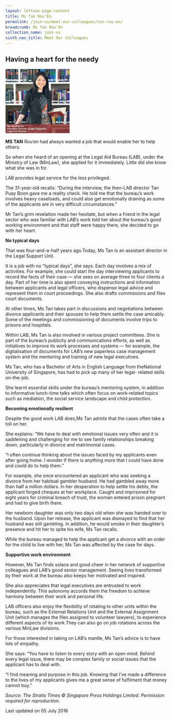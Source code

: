 ```yaml
---
layout: leftnav-page-content
title: Ms Tan Rou'En
permalink: /join-us/meet-our-colleagues/tan-rou-en/
breadcrumb: Ms Tan Rou'En
collection_name: join-us
sixth_nav_title: Meet Our Colleagues
---
```


<style>
  .image {width: 200px;}
  .image img {max-width: 100%;}
</style>

Having a heart for the needy
---

<div class="image"><img src="/images/1467709579904.jpg/" title="Ms Tan Rou En" alt="Ms Tan Rou En"></div>

**MS TAN** Rou’en had always wanted a job that would enable her to help others.

So when she heard of an opening at the Legal Aid Bureau (LAB), under the Ministry of Law (MinLaw), she applied for it immediately. Little did she know what she was in for.

LAB provides legal service for the less privileged.

The 31-year-old recalls: “During the interview, the then-LAB director Tan Puay Boon gave me a reality check. He told me that the bureau’s work involves heavy caseloads, and could also get emotionally draining as some of the applicants are in very difficult circumstances.”

Mr Tan’s grim revelation made her hesitate, but when a friend in the legal sector who was familiar with LAB’s work told her about the bureau’s good working environment and that staff were happy there, she decided to go with her heart.

**No typical days**

That was four-and-a-half years ago.Today, Ms Tan is an assistant director in the Legal Support Unit.

It is a job with no “typical days”, she says. Each day involves a mix of activities. For example, she could start the day interviewing applicants to record the facts of their case — she sees on average three to four clients a day. Part of her time is also spent conveying instructions and information between applicants and legal officers, who dispense legal advice and represent them in court proceedings. She also drafts commissions and files court documents.

At other times, Ms Tan takes part in discussions and negotiations between divorce applicants and their spouses to help them settle the case amicably. Some of the meetings and commissioning of documents involve trips to prisons and hospitals.

Within LAB, Ms Tan is also involved in various project committees. She is part of the bureau’s publicity and communications efforts, as well as initiatives to improve its work processes and systems — for example, the digitalisation of documents for LAB’s new paperless case management system and the mentoring and training of new legal executives.

Ms Tan, who has a Bachelor of Arts in English Language from theNational University of Singapore, has had to pick up many of her legal- related skills on-the-job.

She learnt essential skills under the bureau’s mentoring system, in addition to informative lunch-time talks which often focus on work-related topics such as mediation, the social service landscape and child protection.

**Becoming emotionally resilient**

Despite the good work LAB does,Ms Tan admits that the cases often take a toll on her.

She explains: “We have to deal with emotional issues very often and it is saddening and challenging for me to see family relationships breaking down, particularly in divorce and matrimonial cases.

“I often continue thinking about the issues faced by my applicants even after going home. I wonder if there is anything more that I could have done and could do to help them.”

For example, she once encountered an applicant who was seeking a divorce from her habitual gambler husband. He had gambled away more than half a million dollars. In her desperation to help settle his debts, the applicant forged cheques at her workplace. Caught and imprisoned for eight years for criminal breach of trust, the woman entered prison pregnant and had to give birth there.

Her newborn daughter was only two days old when she was handed over to the husband. Upon her release, the applicant was dismayed to find that her husband was still gambling. In addition, he would smoke in their daughter’s presence and hit her to spite his wife, Ms Tan recalls.

While the bureau managed to help the applicant get a divorce with an order for the child to live with her, Ms Tan was affected by the case for days.

**Supportive work environment**

However, Ms Tan finds solace and good cheer in her network of supportive colleagues and LAB’s good senior management. Seeing lives transformed by their work at the bureau also keeps her motivated and inspired.

She also appreciates that legal executives are entrusted to work independently. This autonomy accords them the freedom to achieve harmony between their work and personal life.

LAB officers also enjoy the flexibility of rotating to other units within the bureau, such as the External Relations Unit and the External Assignment Unit (which manages the files assigned to volunteer lawyers), to experience different aspects of its work.They can also go on job rotations across the various MinLaw divisions.

For those interested in taking on LAB’s mantle, Ms Tan’s advice is to have lots of empathy.

She says: “You have to listen to every story with an open mind. Behind every legal issue, there may be complex family or social issues that the applicant has to deal with.

“I find meaning and purpose in this job. Knowing that I’ve made a difference to the lives of my applicants gives me a great sense of fulfilment that money cannot buy.”


*Source: The Straits Times © Singapore Press Holdings Limited. Permission required for reproduction.*

<p class="right-side-updated">Last updated on 05 July 2016</p> 
